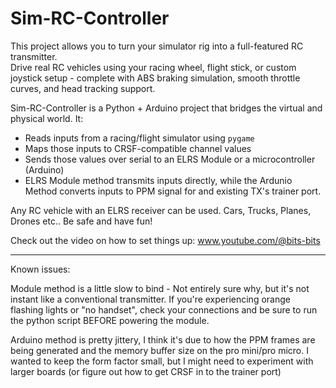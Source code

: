 # Sim-RC-Controller
 This project allows you to turn your simulator rig into a full-featured RC transmitter.  
Drive real RC vehicles using your racing wheel, flight stick, or custom joystick setup - complete with ABS braking simulation, smooth throttle curves, and head tracking support.

Sim-RC-Controller is a Python + Arduino project that bridges the virtual and physical world. It:
- Reads inputs from a racing/flight simulator using `pygame`
- Maps those inputs to CRSF-compatible channel values
- Sends those values over serial to an ELRS Module or a microcontroller (Arduino)
- ELRS Module method transmits inputs directly, while the Ardunio Method converts inputs to PPM signal for and existing TX's trainer port.

Any RC vehicle with an ELRS receiver can be used.  Cars, Trucks, Planes, Drones etc.. Be safe and have fun!

Check out the video on how to set things up: www.youtube.com/@bits-bits
******************************************************************
Known issues:

Module method is a little slow to bind - Not entirely sure why, but it's not instant like a conventional transmitter.  If you're experiencing orange flashing lights or "no handset", check your connections and be sure to run the python script BEFORE powering the module.

Arduino method is pretty jittery, I think it's due to how the PPM frames are being generated and the memory buffer size on the pro mini/pro micro.  I wanted to keep the form factor small, but I might need to experiment with larger boards (or figure out how to get CRSF in to the trainer port)
